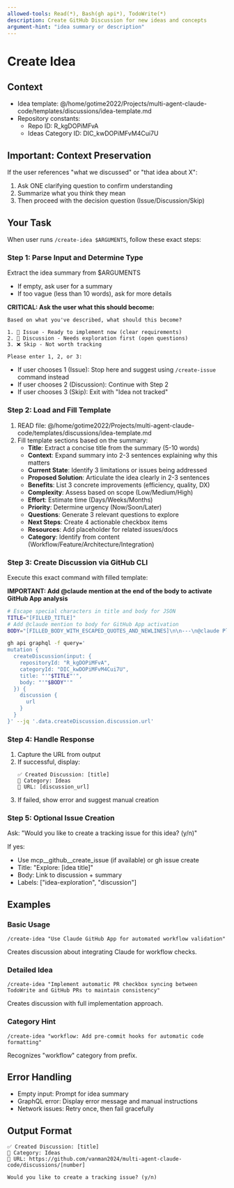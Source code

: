 ```yaml
---
allowed-tools: Read(*), Bash(gh api*), TodoWrite(*)
description: Create GitHub Discussion for new ideas and concepts
argument-hint: "idea summary or description"
---
```


# Create Idea

## Context
- Idea template: @/home/gotime2022/Projects/multi-agent-claude-code/templates/discussions/idea-template.md
- Repository constants:
  - Repo ID: R_kgDOPiMFvA
  - Ideas Category ID: DIC_kwDOPiMFvM4Cui7U

## Important: Context Preservation
If the user references "what we discussed" or "that idea about X":
1. Ask ONE clarifying question to confirm understanding
2. Summarize what you think they mean
3. Then proceed with the decision question (Issue/Discussion/Skip)

## Your Task

When user runs `/create-idea $ARGUMENTS`, follow these exact steps:

### Step 1: Parse Input and Determine Type
Extract the idea summary from $ARGUMENTS
- If empty, ask user for a summary
- If too vague (less than 10 words), ask for more details

**CRITICAL: Ask the user what this should become:**
```
Based on what you've described, what should this become?

1. 📝 Issue - Ready to implement now (clear requirements)
2. 💭 Discussion - Needs exploration first (open questions)
3. ❌ Skip - Not worth tracking

Please enter 1, 2, or 3:
```

- If user chooses 1 (Issue): Stop here and suggest using `/create-issue` command instead
- If user chooses 2 (Discussion): Continue with Step 2
- If user chooses 3 (Skip): Exit with "Idea not tracked"

### Step 2: Load and Fill Template
1. READ file: @/home/gotime2022/Projects/multi-agent-claude-code/templates/discussions/idea-template.md
2. Fill template sections based on the summary:
   - **Title**: Extract a concise title from the summary (5-10 words)
   - **Context**: Expand summary into 2-3 sentences explaining why this matters
   - **Current State**: Identify 3 limitations or issues being addressed
   - **Proposed Solution**: Articulate the idea clearly in 2-3 sentences
   - **Benefits**: List 3 concrete improvements (efficiency, quality, DX)
   - **Complexity**: Assess based on scope (Low/Medium/High)
   - **Effort**: Estimate time (Days/Weeks/Months)
   - **Priority**: Determine urgency (Now/Soon/Later)
   - **Questions**: Generate 3 relevant questions to explore
   - **Next Steps**: Create 4 actionable checkbox items
   - **Resources**: Add placeholder for related issues/docs
   - **Category**: Identify from content (Workflow/Feature/Architecture/Integration)

### Step 3: Create Discussion via GitHub CLI
Execute this exact command with filled template:

**IMPORTANT: Add @claude mention at the end of the body to activate GitHub App analysis**

```bash
# Escape special characters in title and body for JSON
TITLE="[FILLED_TITLE]"
# Add @claude mention to body for GitHub App activation
BODY="[FILLED_BODY_WITH_ESCAPED_QUOTES_AND_NEWLINES]\n\n---\n@claude Please analyze this idea and provide your assessment."

gh api graphql -f query='
mutation {
  createDiscussion(input: {
    repositoryId: "R_kgDOPiMFvA",
    categoryId: "DIC_kwDOPiMFvM4Cui7U",
    title: "'"$TITLE"'",
    body: "'"$BODY"'"
  }) {
    discussion {
      url
    }
  }
}' --jq '.data.createDiscussion.discussion.url'
```

### Step 4: Handle Response
1. Capture the URL from output
2. If successful, display:
   ```
   ✅ Created Discussion: [title]
   📍 Category: Ideas
   🔗 URL: [discussion_url]
   ```
3. If failed, show error and suggest manual creation

### Step 5: Optional Issue Creation
Ask: "Would you like to create a tracking issue for this idea? (y/n)"

If yes:
- Use mcp__github__create_issue (if available) or gh issue create
- Title: "Explore: [idea title]"
- Body: Link to discussion + summary
- Labels: ["idea-exploration", "discussion"]

## Examples

### Basic Usage
```
/create-idea "Use Claude GitHub App for automated workflow validation"
```
Creates discussion about integrating Claude for workflow checks.

### Detailed Idea
```
/create-idea "Implement automatic PR checkbox syncing between TodoWrite and GitHub PRs to maintain consistency"
```
Creates discussion with full implementation approach.

### Category Hint
```
/create-idea "workflow: Add pre-commit hooks for automatic code formatting"
```
Recognizes "workflow" category from prefix.

## Error Handling
- Empty input: Prompt for idea summary
- GraphQL error: Display error message and manual instructions
- Network issues: Retry once, then fail gracefully

## Output Format
```
✅ Created Discussion: [title]
📍 Category: Ideas
🔗 URL: https://github.com/vanman2024/multi-agent-claude-code/discussions/[number]

Would you like to create a tracking issue? (y/n)
```